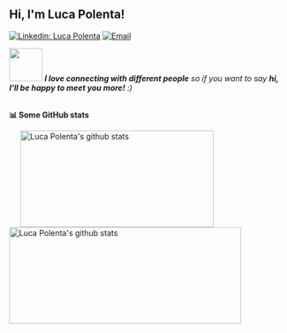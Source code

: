 <h2> Hi, I'm Luca Polenta! </h2>
<!-- <p><em>MSc. Student in Artificial Intelligence and Robotics at <a href="https://www.diag.uniroma1.it/">Sapienza University of Rome</a> &nbsp; <img rc="https://media.giphy.com/media/gjxYwnMG7Mocmc75DM/giphy.gif" width="30"></br>
</em></p> -->

[![Linkedin: Luca Polenta](https://img.shields.io/badge/-LucPol98-blue?style=flat-square&logo=Linkedin&logoColor=white&link=https://www.linkedin.com/in/LucPol98/)](https://www.linkedin.com/in/luca-polenta/)
[![Email](https://img.shields.io/badge/-luca.polenta@hotmail.com-d14836?style=flat-square&logo=Outlook&logoColor=blue&link=mailto:luca.polenta@hotmail.com)](mailto:luca.polenta@hotmail.com)


<img src="https://media.giphy.com/media/LnQjpWaON8nhr21vNW/giphy.gif" width="60"> <em><b>I love connecting with different people</b> so if you want to say <b>hi, I'll be happy to meet you more!</b> :)</em>
<br>
<br>

<b>📊 Some GitHub stats </b>
<p float="left"> <!-- GitHub README Stats -->
   <img width="350" height="175"  alt="Luca Polenta's github stats" hspace="20"
         src="https://github-readme-stats.vercel.app/api/top-langs/?username=LucPol98&layout=compact&hide=HTML&langs_count=10&theme=algolia" />
    <img width="420" height="175" alt="Luca Polenta's github stats" 
         src="https://github-readme-stats.vercel.app/api?username=LucPol98&show_icons=true&theme=algolia&count_private=true&include_all_commits=true" />
</p>

<!--
**LucPol98/LucPol98** is a ✨ _special_ ✨ repository because its `README.md` (this file) appears on your GitHub profile.

Here are some ideas to get you started:

- 🔭 I’m currently working on ...
- 🌱 I’m currently learning ...
- 👯 I’m looking to collaborate on ...
- 🤔 I’m looking for help with ...
- 💬 Ask me about ...
- 📫 How to reach me: ...
- 😄 Pronouns: ...
- ⚡ Fun fact: ...
-->
